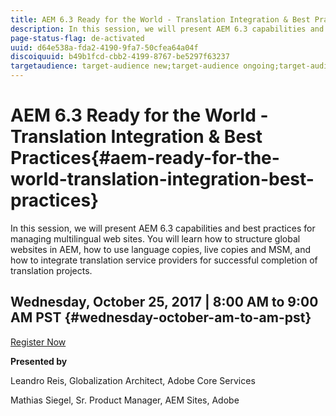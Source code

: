 ```yaml
---
title: AEM 6.3 Ready for the World - Translation Integration & Best Practices
description: In this session, we will present AEM 6.3 capabilities and best practices for managing multilingual web sites. You will learn how to structure global websites in AEM, how to use language copies, live copies and MSM, and how to integrate translation service providers for successful completion of translation projects.
page-status-flag: de-activated
uuid: d64e538a-fda2-4190-9fa7-50cfea64a04f
discoiquuid: b49b1fcd-cbb2-4199-8767-be5297f63237
targetaudience: target-audience new;target-audience ongoing;target-audience upgrader
---
```


# AEM 6.3 Ready for the World - Translation Integration & Best Practices{#aem-ready-for-the-world-translation-integration-best-practices}

In this session, we will present AEM 6.3 capabilities and best practices for managing multilingual web sites. You will learn how to structure global websites in AEM, how to use language copies, live copies and MSM, and how to integrate translation service providers for successful completion of translation projects.

## Wednesday, October 25, 2017 | 8:00 AM to 9:00 AM PST {#wednesday-october-am-to-am-pst}

[Register Now](https://www.meetup.com/AEM-Technologist-Group/events/243851778/) 

**Presented by**

Leandro Reis, Globalization Architect, Adobe Core Services

Mathias Siegel, Sr. Product Manager, AEM Sites, Adobe  

